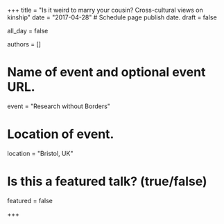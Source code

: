 +++
title = "Is it weird to marry your cousin? Cross-cultural views on kinship"
date = "2017-04-28"  # Schedule page publish date.
draft = false
           
all_day = false
           
authors = []
           
# Name of event and optional event URL.
event = "Research without Borders"
           
# Location of event.
location = "Bristol, UK"
           
# Is this a featured talk? (true/false)
featured = false
           
+++
